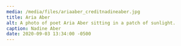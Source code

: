 ```yaml
---
media: /media/files/ariaaber_creditnadineaber.jpg
title: Aria Aber
alt: A photo of poet Aria Aber sitting in a patch of sunlight.
caption: Nadine Aber
date: 2020-09-03 13:34:00 -0500
---
```

